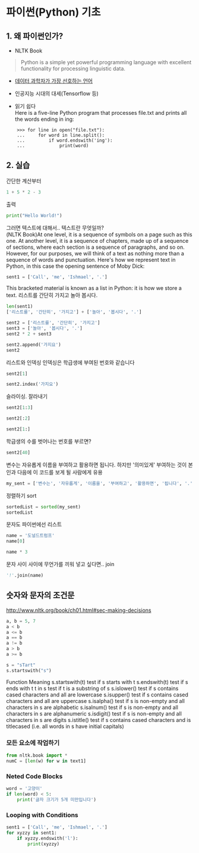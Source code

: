 # 파이썬(Python) 기초

## 1. 왜 파이썬인가?

* NLTK Book
> Python is a simple yet powerful programming language with excellent functionality for processing linguistic data. 

* [데이터 과학자가 가장 선호하는 언어](https://businessoverbroadway.com/2019/01/13/programming-languages-most-used-and-recommended-by-data-scientists/)

* 인공지능 시대의 대세(Tensorflow 등)  

* 읽기 쉽다  
Here is a five-line Python program that processes file.txt and prints all the words ending in ing:

```
    >>> for line in open("file.txt"):  
    ...     for word in line.split():  
    ...         if word.endswith('ing'):  
    ...             print(word)  
```

## 2. 실습
간단한 계산부터


```python
1 + 5 * 2 - 3
```

출력


```python
print("Hello World!")
```

그러면 텍스트에 대해서..
텍스트란 무엇일까?  
(NLTK Book)At one level, it is a sequence of symbols on a page such as this one. At another level, it is a sequence of chapters, made up of a sequence of sections, where each section is a sequence of paragraphs, and so on. However, for our purposes, we will think of a text as nothing more than a sequence of words and punctuation. Here's how we represent text in Python, in this case the opening sentence of Moby Dick:


```python
sent1 = ['Call', 'me', 'Ishmael', '.']
```

This bracketed material is known as a list in Python: it is how we store a text.
리스트를 간단히 가지고 놀아 봅시다.


```python
len(sent1)
['리스트를', '간단히', '가지고'] + ['놀아', '봅시다', '.']
```


```python
sent2 = ['리스트를', '간단히', '가지고']
sent3 = ['놀아', '봅시다', '.']
sent2 * 2 + sent3
```


```python
sent2.append('가지요')
sent2
```

리스트와 인덱싱
인덱싱은 학급생에 부여된 번호와 같습니다


```python
sent2[1]
```


```python
sent2.index('가지요')
```

슬라이싱. 잘라내기


```python
sent2[1:3]
```


```python
sent2[:2]
```


```python
sent2[1:]
```

학급생의 수를 벗어나는 번호를 부르면?


```python
sent2[40]
```

변수는 자유롭게 이름을 부여하고 활용하면 됩니다.
하지만 '의미있게' 부여하는 것이 본인과
다음에 이 코드를 보게 될 사람에게 유용


```python
my_sent = ['변수는', '자유롭게', '이름을', '부여하고', '활용하면', '됩니다', '.']
```

정렬하기 sort


```python
sortedList = sorted(my_sent)
sortedList
```

문자도 파이썬에선 리스트


```python
name = '도널드트럼프'
name[0]
```


```python
name * 3
```

문자 사이 사이에 무언가를 끼워 넣고 싶다면.. join


```python
'!'.join(name)
```

## 숫자와 문자의 조건문
http://www.nltk.org/book/ch01.html#sec-making-decisions


```python
a, b = 5, 7
a < b
a <= b
a == b
a != b
a > b
a >= b
```


```python
s = "sTart"
s.startswith("s")
```

Function	Meaning
s.startswith(t)	test if s starts with t
s.endswith(t)	test if s ends with t
t in s	test if t is a substring of s
s.islower()	test if s contains cased characters and all are lowercase
s.isupper()	test if s contains cased characters and all are uppercase
s.isalpha()	test if s is non-empty and all characters in s are alphabetic
s.isalnum()	test if s is non-empty and all characters in s are alphanumeric
s.isdigit()	test if s is non-empty and all characters in s are digits
s.istitle()	test if s contains cased characters and is titlecased (i.e. all words in s have initial capitals)

### 모든 요소에 작업하기


```python
from nltk.book import *
numC = [len(w) for w in text1]
```

### Neted Code Blocks


```python
word = '고양이'
if len(word) < 5:
    print('글자 크기가 5개 미만입니다')
```

### Looping with Conditions


```python
sent1 = ['Call', 'me', 'Ishmael', '.']
for xyzzy in sent1:
    if xyzzy.endswith('l'):
        print(xyzzy)
```


```python

```



